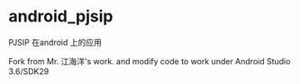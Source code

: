 # android_pjsip
PJSIP 在android 上的应用

Fork from Mr. 江海洋's work. and modify code to work under Android Studio 3.6/SDK29
